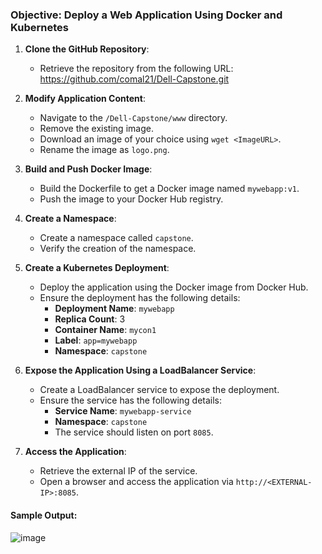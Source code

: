### Objective: Deploy a Web Application Using Docker and Kubernetes

1. **Clone the GitHub Repository**:
    - Retrieve the repository from the following URL: https://github.com/comal21/Dell-Capstone.git

2. **Modify Application Content**:
    - Navigate to the `/Dell-Capstone/www` directory.
    - Remove the existing image.
    - Download an image of your choice using `wget <ImageURL>`.
    - Rename the image as `logo.png`.

3. **Build and Push Docker Image**:
    - Build the Dockerfile to get a Docker image named `mywebapp:v1`.
    - Push the image to your Docker Hub registry.

4. **Create a Namespace**:
    - Create a namespace called `capstone`.
    - Verify the creation of the namespace.

5. **Create a Kubernetes Deployment**:
    - Deploy the application using the Docker image from Docker Hub.
    - Ensure the deployment has the following details:
        - **Deployment Name**: `mywebapp`
        - **Replica Count**: 3
        - **Container Name**: `mycon1`
        - **Label**: `app=mywebapp`
        - **Namespace**: `capstone`

6. **Expose the Application Using a LoadBalancer Service**:
    - Create a LoadBalancer service to expose the deployment.
    - Ensure the service has the following details:
        - **Service Name**: `mywebapp-service`
        - **Namespace**: `capstone`
        - The service should listen on port `8085`.

7. **Access the Application**:
    - Retrieve the external IP of the service.
    - Open a browser and access the application via `http://<EXTERNAL-IP>:8085`.

#### Sample Output:
![image](https://github.com/user-attachments/assets/2367dd63-0584-4400-a8cb-3dbc2936974c)
